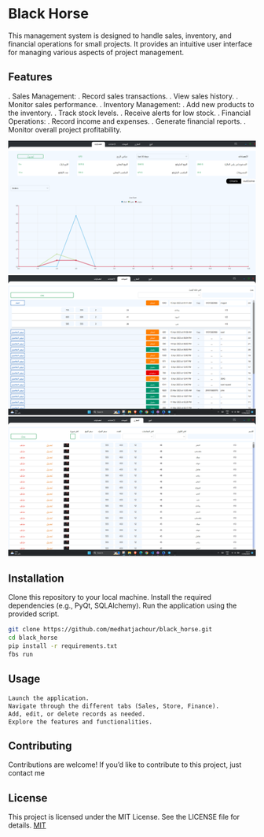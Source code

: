 # Black Horse 

This management system is designed to handle sales, inventory, and financial operations for small projects. It provides an intuitive user interface for managing various aspects of project management.

## Features
  . Sales Management:
  . Record sales transactions.
  . View sales history.
  . Monitor sales performance.
  . Inventory Management:
  . Add new products to the inventory.
  . Track stock levels.
  . Receive alerts for low stock.
  . Financial Operations:
  . Record income and expenses.
  . Generate financial reports.
  . Monitor overall project profitability.

![alt text](https://github.com/medhatjachour/black_horse/blob/main/sample/img.png?raw=true)
![alt text](https://github.com/medhatjachour/black_horse/blob/main/sample/img2.png?raw=true)
![alt text](https://github.com/medhatjachour/black_horse/blob/main/sample/img3.png?raw=true)
## Installation

Clone this repository to your local machine.
Install the required dependencies (e.g., PyQt, SQLAlchemy).
Run the application using the provided script.

```bash
git clone https://github.com/medhatjachour/black_horse.git
cd black_horse
pip install -r requirements.txt
fbs run
```

## Usage
```
Launch the application.
Navigate through the different tabs (Sales, Store, Finance).
Add, edit, or delete records as needed.
Explore the features and functionalities.
```

## Contributing

Contributions are welcome! If you’d like to contribute to this project, just contact me

## License
This project is licensed under the MIT License. See the LICENSE file for details.
[MIT](https://choosealicense.com/licenses/mit/)

